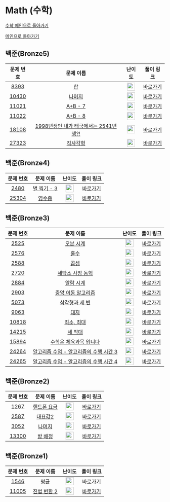 # Math (수학)

[수학 메인으로 돌아가기](https://github.com/SSUHYUNKIM/Algorithm/blob/main/math/README.md)

[메인으로 돌아가기](https://github.com/SSUHYUNKIM/Algorithm)

## 백준(Bronze5)
|        문제 번호         |        문제 이름         |         난이도          |        풀이 링크         |          
| :-----: | :-----: | :-----: | :-----: |
| <a href="https://www.acmicpc.net/problem/8393" target="_blank">8393</a> | <a href="https://www.acmicpc.net/problem/8393" target="_blank">합</a> | <img height="25px" width="25px" src="https://static.solved.ac/tier_small/1.svg"/> | <a href="https://github.com/SSUHYUNKIM/Algorithm/blob/main/math/solution/Bronze/Bronze5/8393.cpp">바로가기</a> |
| <a href="https://www.acmicpc.net/problem/10430" target="_blank">10430</a> | <a href="https://www.acmicpc.net/problem/10430" target="_blank">나머지</a> | <img height="25px" width="25px" src="https://static.solved.ac/tier_small/1.svg"/> | <a href="https://github.com/SSUHYUNKIM/Algorithm/blob/main/math/solution/Bronze/Bronze5/10430.cpp">바로가기</a> |
| <a href="https://www.acmicpc.net/problem/11021" target="_blank">11021</a> | <a href="https://www.acmicpc.net/problem/11021" target="_blank">A+B - 7</a> | <img height="25px" width="25px" src="https://static.solved.ac/tier_small/1.svg"/> | <a href="https://github.com/SSUHYUNKIM/Algorithm/blob/main/math/solution/Bronze/Bronze5/11021.cpp">바로가기</a> |
| <a href="https://www.acmicpc.net/problem/11022" target="_blank">11022</a> | <a href="https://www.acmicpc.net/problem/11022" target="_blank">A+B - 8</a> | <img height="25px" width="25px" src="https://static.solved.ac/tier_small/1.svg"/> | <a href="https://github.com/SSUHYUNKIM/Algorithm/blob/main/math/solution/Bronze/Bronze5/11022.cpp">바로가기</a> |
| <a href="https://www.acmicpc.net/problem/18108" target="_blank">18108</a> | <a href="https://www.acmicpc.net/problem/18108" target="_blank">1998년생인 내가 태국에서는 2541년생?!</a> | <img height="25px" width="25px" src="https://static.solved.ac/tier_small/1.svg"/> | <a href="https://github.com/SSUHYUNKIM/Algorithm/blob/main/math/solution/Bronze/Bronze5/18108.cpp">바로가기</a> |
| <a href="https://www.acmicpc.net/problem/27323" target="_blank">27323</a> | <a href="https://www.acmicpc.net/problem/27323" target="_blank">직사각형</a> | <img height="25px" width="25px" src="https://static.solved.ac/tier_small/1.svg"/> | <a href="https://github.com/SSUHYUNKIM/Algorithm/blob/main/math/solution/Bronze/Bronze5/27323.cpp">바로가기</a> |

## 백준(Bronze4)
|        문제 번호         |        문제 이름         |         난이도          |        풀이 링크         |          
| :-----: | :-----: | :-----: | :-----: |
| <a href="https://www.acmicpc.net/problem/2480" target="_blank">2480</a> | <a href="https://www.acmicpc.net/problem/2480" target="_blank">별 찍기 - 3</a> | <img height="25px" width="25px" src="https://static.solved.ac/tier_small/2.svg"/> | <a href="https://github.com/SSUHYUNKIM/Algorithm/blob/main/math/solution/Bronze/Bronze4/2480.cpp">바로가기</a> |
| <a href="https://www.acmicpc.net/problem/25304" target="_blank">25304</a> | <a href="https://www.acmicpc.net/problem/25304" target="_blank">영수증</a> | <img height="25px" width="25px" src="https://static.solved.ac/tier_small/2.svg"/> | <a href="https://github.com/SSUHYUNKIM/Algorithm/blob/main/math/solution/Bronze/Bronze4/25304.cpp">바로가기</a> |

## 백준(Bronze3)
|        문제 번호         |        문제 이름         |         난이도          |        풀이 링크         |          
| :-----: | :-----: | :-----: | :-----: |
| <a href="https://www.acmicpc.net/problem/2525" target="_blank">2525</a> | <a href="https://www.acmicpc.net/problem/2525" target="_blank">오븐 시계</a> | <img height="25px" width="25px" src="https://static.solved.ac/tier_small/3.svg"/> | <a href="https://github.com/SSUHYUNKIM/Algorithm/blob/main/math/solution/Bronze/Bronze3/2525.cpp">바로가기</a> |
| <a href="https://www.acmicpc.net/problem/2576" target="_blank">2576</a> | <a href="https://www.acmicpc.net/problem/2576" target="_blank">홀수</a> | <img height="25px" width="25px" src="https://static.solved.ac/tier_small/3.svg"/> | <a href="https://github.com/SSUHYUNKIM/Algorithm/blob/main/math/solution/Bronze/Bronze3/2576.cpp">바로가기</a> |
| <a href="https://www.acmicpc.net/problem/2588" target="_blank">2588</a> | <a href="https://www.acmicpc.net/problem/2588" target="_blank">곱셈</a> | <img height="25px" width="25px" src="https://static.solved.ac/tier_small/3.svg"/> | <a href="https://github.com/SSUHYUNKIM/Algorithm/blob/main/math/solution/Bronze/Bronze3/2588.cpp">바로가기</a> |
| <a href="https://www.acmicpc.net/problem/2720" target="_blank">2720</a> | <a href="https://www.acmicpc.net/problem/2720" target="_blank">세탁소 사장 동혁</a> | <img height="25px" width="25px" src="https://static.solved.ac/tier_small/3.svg"/> | <a href="https://github.com/SSUHYUNKIM/Algorithm/blob/main/math/solution/Bronze/Bronze3/2720.cpp">바로가기</a> |
| <a href="https://www.acmicpc.net/problem/2884" target="_blank">2884</a> | <a href="https://www.acmicpc.net/problem/2884" target="_blank">알람 시계</a> | <img height="25px" width="25px" src="https://static.solved.ac/tier_small/3.svg"/> | <a href="https://github.com/SSUHYUNKIM/Algorithm/blob/main/math/solution/Bronze/Bronze3/2884.cpp">바로가기</a> |
| <a href="https://www.acmicpc.net/problem/2903" target="_blank">2903</a> | <a href="https://www.acmicpc.net/problem/2903" target="_blank">중앙 이동 알고리즘</a> | <img height="25px" width="25px" src="https://static.solved.ac/tier_small/3.svg"/> | <a href="https://github.com/SSUHYUNKIM/Algorithm/blob/main/math/solution/Bronze/Bronze3/2903.cpp">바로가기</a> |
| <a href="https://www.acmicpc.net/problem/5073" target="_blank">5073</a> | <a href="https://www.acmicpc.net/problem/5073" target="_blank">삼각형과 세 변</a> | <img height="25px" width="25px" src="https://static.solved.ac/tier_small/3.svg"/> | <a href="https://github.com/SSUHYUNKIM/Algorithm/blob/main/math/solution/Bronze/Bronze3/5073.cpp">바로가기</a> |
| <a href="https://www.acmicpc.net/problem/9063" target="_blank">9063</a> | <a href="https://www.acmicpc.net/problem/9063" target="_blank">대지</a> | <img height="25px" width="25px" src="https://static.solved.ac/tier_small/3.svg"/> | <a href="https://github.com/SSUHYUNKIM/Algorithm/blob/main/math/solution/Bronze/Bronze3/9063.cpp">바로가기</a> |
| <a href="https://www.acmicpc.net/problem/10818" target="_blank">10818</a> | <a href="https://www.acmicpc.net/problem/10818" target="_blank">최소, 최대</a> | <img height="25px" width="25px" src="https://static.solved.ac/tier_small/3.svg"/> | <a href="https://github.com/SSUHYUNKIM/Algorithm/blob/main/math/solution/Bronze/Bronze3/10818.cpp">바로가기</a> |
| <a href="https://www.acmicpc.net/problem/14215" target="_blank">14215</a> | <a href="https://www.acmicpc.net/problem/14215" target="_blank">세 막대</a> | <img height="25px" width="25px" src="https://static.solved.ac/tier_small/3.svg"/> | <a href="https://github.com/SSUHYUNKIM/Algorithm/blob/main/math/solution/Bronze/Bronze3/14215.cpp">바로가기</a> |
| <a href="https://www.acmicpc.net/problem/15894" target="_blank">15894</a> | <a href="https://www.acmicpc.net/problem/15894" target="_blank">수학은 체육과목 입니다</a> | <img height="25px" width="25px" src="https://static.solved.ac/tier_small/3.svg"/> | <a href="https://github.com/SSUHYUNKIM/Algorithm/blob/main/math/solution/Bronze/Bronze3/15894.cpp">바로가기</a> |
| <a href="https://www.acmicpc.net/problem/24264" target="_blank">24264</a> | <a href="https://www.acmicpc.net/problem/24264" target="_blank">알고리즘 수업 - 알고리즘의 수행 시간 3</a> | <img height="25px" width="25px" src="https://static.solved.ac/tier_small/3.svg"/> | <a href="https://github.com/SSUHYUNKIM/Algorithm/blob/main/math/solution/Bronze/Bronze3/24264.cpp">바로가기</a> |
| <a href="https://www.acmicpc.net/problem/24265" target="_blank">24265</a> | <a href="https://www.acmicpc.net/problem/24265" target="_blank">알고리즘 수업 - 알고리즘의 수행 시간 4</a> | <img height="25px" width="25px" src="https://static.solved.ac/tier_small/3.svg"/> | <a href="https://github.com/SSUHYUNKIM/Algorithm/blob/main/math/solution/Bronze/Bronze3/24265.cpp">바로가기</a> |

## 백준(Bronze2)
|        문제 번호         |        문제 이름         |         난이도          |        풀이 링크         |          
| :-----: | :-----: | :-----: | :-----: |
| <a href="https://www.acmicpc.net/problem/1267" target="_blank">1267</a> | <a href="https://www.acmicpc.net/problem/1267" target="_blank">핸드폰 요금</a> | <img height="25px" width="25px" src="https://static.solved.ac/tier_small/4.svg"/> | <a href="https://github.com/SSUHYUNKIM/Algorithm/blob/main/math/solution/Bronze/Bronze2/1267.cpp">바로가기</a> |
| <a href="https://www.acmicpc.net/problem/2587" target="_blank">2587</a> | <a href="https://www.acmicpc.net/problem/2587" target="_blank">대표값2</a> | <img height="25px" width="25px" src="https://static.solved.ac/tier_small/4.svg"/> | <a href="">바로가기</a> |
| <a href="https://www.acmicpc.net/problem/3052" target="_blank">3052</a> | <a href="https://www.acmicpc.net/problem/3052" target="_blank">나머지</a> | <img height="25px" width="25px" src="https://static.solved.ac/tier_small/4.svg"/> | <a href="https://github.com/SSUHYUNKIM/Algorithm/blob/main/math/solution/Bronze/Bronze2/3052.cpp">바로가기</a> |
| <a href="https://www.acmicpc.net/problem/13300" target="_blank">13300</a> | <a href="https://www.acmicpc.net/problem/13300" target="_blank">방 배정</a> | <img height="25px" width="25px" src="https://static.solved.ac/tier_small/4.svg"/> | <a href="https://github.com/SSUHYUNKIM/Algorithm/blob/main/math/solution/Bronze/Bronze2/13300.cpp">바로가기</a> |

## 백준(Bronze1)
|        문제 번호         |        문제 이름         |         난이도          |        풀이 링크         |          
| :-----: | :-----: | :-----: | :-----: |
| <a href="https://www.acmicpc.net/problem/1546" target="_blank">1546</a> | <a href="https://www.acmicpc.net/problem/1546" target="_blank">평균</a> | <img height="25px" width="25px" src="https://static.solved.ac/tier_small/5.svg"/> | <a href="https://github.com/SSUHYUNKIM/Algorithm/blob/main/math/solution/Bronze/Bronze1/1546.cpp">바로가기</a> |
| <a href="https://www.acmicpc.net/problem/11005" target="_blank">11005</a> | <a href="https://www.acmicpc.net/problem/11005" target="_blank">진법 변환 2</a> | <img height="25px" width="25px" src="https://static.solved.ac/tier_small/5.svg"/> | <a href="https://github.com/SSUHYUNKIM/Algorithm/blob/main/math/solution/Bronze/Bronze1/11005.cpp">바로가기</a> |